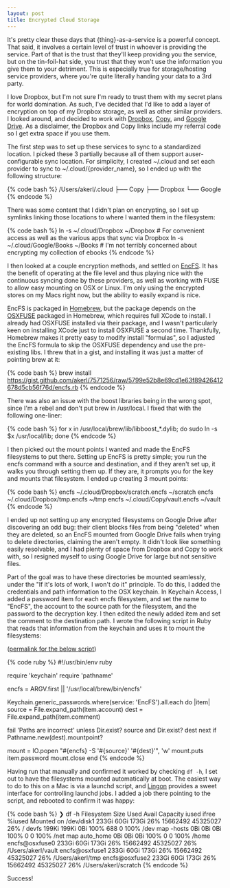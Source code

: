 ```yaml
---
layout: post
title: Encrypted Cloud Storage
---
```

It's pretty clear these days that {thing}-as-a-service is a powerful concept. That said, it involves a certain level of trust in whoever is providing the service. Part of that is the trust that they'll keep providing you the service, but on the tin-foil-hat side, you trust that they won't use the information you give them to your detriment. This is especially true for storage/hosting service providers, where you're quite literally handing your data to a 3rd party.

I love Dropbox, but I'm not sure I'm ready to trust them with my secret plans for world domination. As such, I've decided that I'd like to add a layer of encryption on top of my Dropbox storage, as well as other similar providers. I looked around, and decided to work with [Dropbox](https://db.tt/xSBPWTGd), [Copy](https://copy.com?r=YubGHw), and [Google Drive](https://drive.google.com). As a disclaimer, the Dropbox and Copy links include my referral code so I get extra space if you use them.

<!--more-->

The first step was to set up these services to sync to a standardized location. I picked these 3 partially because all of them support auser-configurable sync location. For simplicity, I created ~/.cloud and set each provider to sync to ~/.cloud/{provider_name}, so I ended up with the following structure:

{% code bash %}
/Users/akerl/.cloud
├── Copy
├── Dropbox
└── Google
{% endcode %}

There was some content that I didn't plan on encrypting, so I set up symlinks linking those locations to where I wanted them in the filesystem:

{% code bash %}
ln -s ~/.cloud/Dropbox ~/Dropbox # For convenient access as well as the various apps that sync via Dropbox
ln -s ~/.cloud/Google/Books ~/Books # I'm not terribly concerned about encrypting my collection of ebooks
{% endcode %}

I then looked at a couple encryption methods, and settled on [EncFS](https://en.wikipedia.org/wiki/EncFS). It has the benefit of operating at the file level and thus playing nice with the continuous syncing done by these providers, as well as working with FUSE to allow easy mounting on OSX or Linux. I'm only using the encrypted stores on my Macs right now, but the ability to easily expand is nice.

EncFS is packaged in [Homebrew](https://github.com/mxcl/homebrew), but the package depends on the [OSXFUSE](http://osxfuse.github.io/) packaged in Homebrew, which requires full XCode to install. I already had OSXFUSE installed via their package, and I wasn't particularly keen on installing XCode just to install OSXFUSE a second time. Thankfully, Homebrew makes it pretty easy to modify install "formulas", so I adjusted the EncFS formula to skip the OSXFUSE dependency and use the pre-existing libs. I threw that in a gist, and installing it was just a matter of pointing brew at it:

{% code bash %}
brew install https://gist.github.com/akerl/7571256/raw/5799e52b8e69cd1e63f89426412678d5cb56f76d/encfs.rb
{% endcode %}

There was also an issue with the boost libraries being in the wrong spot, since I'm a rebel and don't put brew in /usr/local. I fixed that with the following one-liner:

{% code bash %}
for x in /usr/local/brew/lib/libboost_*.dylib; do sudo ln -s $x /usr/local/lib; done
{% endcode %}

I then picked out the mount points I wanted and made the EncFS filesystems to put there. Setting up EncFS is pretty simple; you run the encfs command with a source and destination, and if they aren't set up, it walks you through setting them up. If they are, it prompts you for the key and mounts that filesystem. I ended up creating 3 mount points:

{% code bash %}
encfs ~/.cloud/Dropbox/scratch.encfs ~/scratch
encfs ~/.cloud/Dropbox/tmp.encfs ~/tmp
encfs ~/.cloud/Copy/vault.encfs ~/vault
{% endcode %}

I ended up not setting up any encrypted filesystems on Google Drive after discovering an odd bug: their client blocks files from being "deleted" when they are deleted, so an EncFS mounted from Google Drive fails when trying to delete directories, claiming the aren't empty. It didn't look like something easily resolvable, and I had plenty of space from Dropbox and Copy to work with, so I resigned myself to using Google Drive for large but not sensitive files.

Part of the goal was to have these directories be mounted seamlessly, under the "If it's lots of work, I won't do it" principle. To do this, I added the credentials and path information to the OSX keychain. In Keychain Access, I added a password item for each encfs filesystem, and set the name to "EncFS", the account to the source path for the filesystem, and the password to the decryption key. I then edited the newly added item and set the comment to the destination path. I wrote the following script in Ruby that reads that information from the keychain and uses it to mount the filesystems:

([permalink for the below script](https://github.com/akerl/scripts/blob/master/mount_encfs))

{% code ruby %}
#!/usr/bin/env ruby

require 'keychain'
require 'pathname'

encfs = ARGV.first || '/usr/local/brew/bin/encfs'

Keychain.generic_passwords.where(service: 'EncFS').all.each do |item|
  source = File.expand_path(item.account)
  dest = File.expand_path(item.comment)

  fail 'Paths are incorrect' unless Dir.exist? source and Dir.exist? dest
  next if Pathname.new(dest).mountpoint?

  mount = IO.popen "#{encfs} -S '#{source}' '#{dest}'", 'w'
  mount.puts item.password
  mount.close
end
{% endcode %}

Having run that manually and confirmed it worked by checking `df -h`, I set out to have the filesystems mounted automatically at boot. The easiest way to do to this on a Mac is via a launchd script, and [Lingon](http://www.peterborgapps.com/lingon/) provides a sweet interface for controlling launchd jobs. I added a job there pointing to the script, and rebooted to confirm it was happy:

{% code bash %}
❯ df -h
Filesystem       Size   Used  Avail Capacity  iused    ifree %iused  Mounted on
/dev/disk1      233Gi   60Gi  173Gi    26% 15662492 45325027   26%   /
devfs           199Ki  199Ki    0Bi   100%      688        0  100%   /dev
map -hosts        0Bi    0Bi    0Bi   100%        0        0  100%   /net
map auto_home     0Bi    0Bi    0Bi   100%        0        0  100%   /home
encfs@osxfuse0  233Gi   60Gi  173Gi    26% 15662492 45325027   26%   /Users/akerl/vault
encfs@osxfuse1  233Gi   60Gi  173Gi    26% 15662492 45325027   26%   /Users/akerl/tmp
encfs@osxfuse2  233Gi   60Gi  173Gi    26% 15662492 45325027   26%   /Users/akerl/scratch
{% endcode %}

Success!

